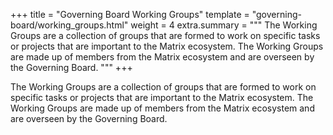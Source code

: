 +++
title = "Governing Board Working Groups"
template = "governing-board/working_groups.html"
weight = 4
extra.summary = """
The Working Groups are a collection of groups that are formed to work on specific tasks or projects that are important to the Matrix ecosystem. The Working Groups are made up of members from the Matrix ecosystem and are overseen by the Governing Board.
"""
+++

The Working Groups are a collection of groups that are formed to work on specific tasks or projects that are important to the Matrix ecosystem. The Working Groups are made up of members from the Matrix ecosystem and are overseen by the Governing Board.
